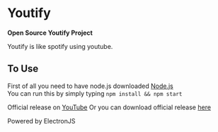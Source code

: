 # Youtify
**Open Source Youtify Project**

Youtify is like spotify using youtube.

## To Use
First of all you need to have node.js downloaded [Node.js](https://nodejs.org/en/download/)<br>
You can run this by simply typing `npm install && npm start`

Official release on [YouTube](https://www.youtube.com/channel/UC8NeHkP6DpRU62Gp4MW3-Jg)
Or you can download official release [here](http://megaweb.borec.cz/youtify/download.php)


Powered by ElectronJS
